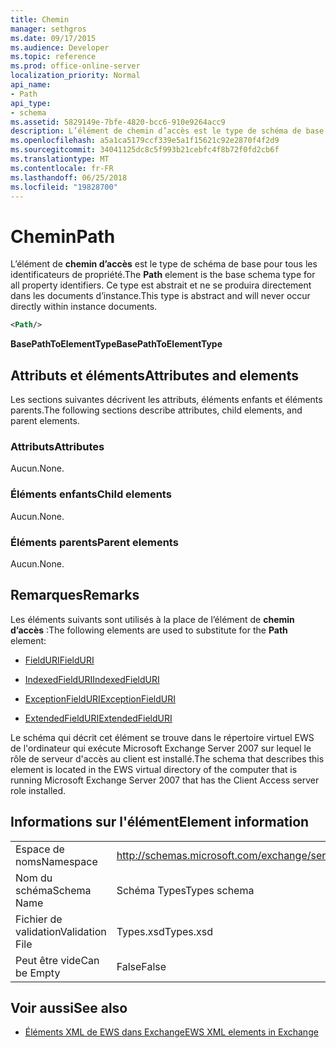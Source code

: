 ```yaml
---
title: Chemin
manager: sethgros
ms.date: 09/17/2015
ms.audience: Developer
ms.topic: reference
ms.prod: office-online-server
localization_priority: Normal
api_name:
- Path
api_type:
- schema
ms.assetid: 5829149e-7bfe-4820-bcc6-910e9264acc9
description: L’élément de chemin d’accès est le type de schéma de base pour tous les identificateurs de propriété. Ce type est abstrait et ne se produira directement dans les documents d’instance.
ms.openlocfilehash: a5a1ca5179ccf339e5a1f15621c92e2870f4f2d9
ms.sourcegitcommit: 34041125dc8c5f993b21cebfc4f8b72f0fd2cb6f
ms.translationtype: MT
ms.contentlocale: fr-FR
ms.lasthandoff: 06/25/2018
ms.locfileid: "19828700"
---
```

# <a name="path"></a><span data-ttu-id="dea0f-104">Chemin</span><span class="sxs-lookup"><span data-stu-id="dea0f-104">Path</span></span>

<span data-ttu-id="dea0f-105">L’élément de **chemin d’accès** est le type de schéma de base pour tous les identificateurs de propriété.</span><span class="sxs-lookup"><span data-stu-id="dea0f-105">The **Path** element is the base schema type for all property identifiers.</span></span> <span data-ttu-id="dea0f-106">Ce type est abstrait et ne se produira directement dans les documents d’instance.</span><span class="sxs-lookup"><span data-stu-id="dea0f-106">This type is abstract and will never occur directly within instance documents.</span></span> 
  
```xml
<Path/>
```

 <span data-ttu-id="dea0f-107">**BasePathToElementType**</span><span class="sxs-lookup"><span data-stu-id="dea0f-107">**BasePathToElementType**</span></span>
## <a name="attributes-and-elements"></a><span data-ttu-id="dea0f-108">Attributs et éléments</span><span class="sxs-lookup"><span data-stu-id="dea0f-108">Attributes and elements</span></span>

<span data-ttu-id="dea0f-109">Les sections suivantes décrivent les attributs, éléments enfants et éléments parents.</span><span class="sxs-lookup"><span data-stu-id="dea0f-109">The following sections describe attributes, child elements, and parent elements.</span></span>
  
### <a name="attributes"></a><span data-ttu-id="dea0f-110">Attributs</span><span class="sxs-lookup"><span data-stu-id="dea0f-110">Attributes</span></span>

<span data-ttu-id="dea0f-111">Aucun.</span><span class="sxs-lookup"><span data-stu-id="dea0f-111">None.</span></span>
  
### <a name="child-elements"></a><span data-ttu-id="dea0f-112">Éléments enfants</span><span class="sxs-lookup"><span data-stu-id="dea0f-112">Child elements</span></span>

<span data-ttu-id="dea0f-113">Aucun.</span><span class="sxs-lookup"><span data-stu-id="dea0f-113">None.</span></span>
  
### <a name="parent-elements"></a><span data-ttu-id="dea0f-114">Éléments parents</span><span class="sxs-lookup"><span data-stu-id="dea0f-114">Parent elements</span></span>

<span data-ttu-id="dea0f-115">Aucun.</span><span class="sxs-lookup"><span data-stu-id="dea0f-115">None.</span></span>
  
## <a name="remarks"></a><span data-ttu-id="dea0f-116">Remarques</span><span class="sxs-lookup"><span data-stu-id="dea0f-116">Remarks</span></span>

<span data-ttu-id="dea0f-117">Les éléments suivants sont utilisés à la place de l’élément de **chemin d’accès** :</span><span class="sxs-lookup"><span data-stu-id="dea0f-117">The following elements are used to substitute for the **Path** element:</span></span> 
  
- [<span data-ttu-id="dea0f-118">FieldURI</span><span class="sxs-lookup"><span data-stu-id="dea0f-118">FieldURI</span></span>](fielduri.md)
    
- [<span data-ttu-id="dea0f-119">IndexedFieldURI</span><span class="sxs-lookup"><span data-stu-id="dea0f-119">IndexedFieldURI</span></span>](indexedfielduri.md)
    
- [<span data-ttu-id="dea0f-120">ExceptionFieldURI</span><span class="sxs-lookup"><span data-stu-id="dea0f-120">ExceptionFieldURI</span></span>](exceptionfielduri.md)
    
- [<span data-ttu-id="dea0f-121">ExtendedFieldURI</span><span class="sxs-lookup"><span data-stu-id="dea0f-121">ExtendedFieldURI</span></span>](extendedfielduri.md)
    
<span data-ttu-id="dea0f-122">Le schéma qui décrit cet élément se trouve dans le répertoire virtuel EWS de l'ordinateur qui exécute Microsoft Exchange Server 2007 sur lequel le rôle de serveur d'accès au client est installé.</span><span class="sxs-lookup"><span data-stu-id="dea0f-122">The schema that describes this element is located in the EWS virtual directory of the computer that is running Microsoft Exchange Server 2007 that has the Client Access server role installed.</span></span>
  
## <a name="element-information"></a><span data-ttu-id="dea0f-123">Informations sur l'élément</span><span class="sxs-lookup"><span data-stu-id="dea0f-123">Element information</span></span>

|||
|:-----|:-----|
|<span data-ttu-id="dea0f-124">Espace de noms</span><span class="sxs-lookup"><span data-stu-id="dea0f-124">Namespace</span></span>  <br/> |http://schemas.microsoft.com/exchange/services/2006/types  <br/> |
|<span data-ttu-id="dea0f-125">Nom du schéma</span><span class="sxs-lookup"><span data-stu-id="dea0f-125">Schema Name</span></span>  <br/> |<span data-ttu-id="dea0f-126">Schéma Types</span><span class="sxs-lookup"><span data-stu-id="dea0f-126">Types schema</span></span>  <br/> |
|<span data-ttu-id="dea0f-127">Fichier de validation</span><span class="sxs-lookup"><span data-stu-id="dea0f-127">Validation File</span></span>  <br/> |<span data-ttu-id="dea0f-128">Types.xsd</span><span class="sxs-lookup"><span data-stu-id="dea0f-128">Types.xsd</span></span>  <br/> |
|<span data-ttu-id="dea0f-129">Peut être vide</span><span class="sxs-lookup"><span data-stu-id="dea0f-129">Can be Empty</span></span>  <br/> |<span data-ttu-id="dea0f-130">False</span><span class="sxs-lookup"><span data-stu-id="dea0f-130">False</span></span>  <br/> |
   
## <a name="see-also"></a><span data-ttu-id="dea0f-131">Voir aussi</span><span class="sxs-lookup"><span data-stu-id="dea0f-131">See also</span></span>



- [<span data-ttu-id="dea0f-132">Éléments XML de EWS dans Exchange</span><span class="sxs-lookup"><span data-stu-id="dea0f-132">EWS XML elements in Exchange</span></span>](ews-xml-elements-in-exchange.md)

